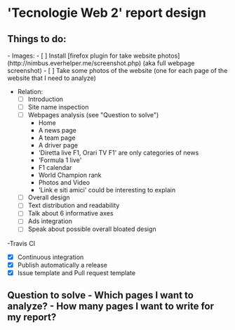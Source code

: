 # 'Tecnologie Web 2' report design

<h2>Things to do:</h2>
- Images:
  - [ ] Install [firefox plugin for take website photos](http://nimbus.everhelper.me/screenshot.php) (aka full webpage screenshot)
  - [ ] Take some photos of the website (one for each page of the website that I need to analyze)

- Relation:
  - [ ] Introduction
  - [ ] Site name inspection
  - [ ] Webpages analysis (see "Question to solve")
    - Home
    - A news page
    - A team page
    - A driver page
    - 'Diretta live F1, Orari TV F1' are only categories of news
    - 'Formula 1 live'
    - F1 calendar
    - World Champion rank
    - Photos and Video
    - 'Link e siti amici' could be interesting to explain
  - [ ] Overall design
  - [ ] Text distribution and readability
  - [ ] Talk about 6 informative axes
  - [ ] Ads integration
  - [ ] Speak about possible overall bloated design

-Travis CI
  - [x] Continuous integration
  - [x] Publish automatically a release
  - [x] Issue template and Pull request template

<h2>Question to solve</2>
- Which pages I want to analyze?
- How many pages I want to write for my report?